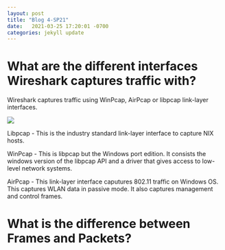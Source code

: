 ```yaml
---
layout: post
title: "Blog 4-SP21"
date:   2021-03-25 17:20:01 -0700
categories: jekyll update
---
```


<h1>What are the different interfaces Wireshark captures traffic with?</h1>

Wireshark captures traffic using WinPcap, AirPcap or libpcap link-layer interfaces.

<img src="https://i.imgur.com/EqB6k4Z.png"><br>

Libpcap - This is the industry standard link-layer interface to capture NIX hosts. 

WinPcap - This is libpcap but the Windows port edition. It consists the windows version of the libpcap API and a driver that gives access to low-level network systems.

AirPcap - This link-layer interface caputures 802.11 traffic on Windows OS. This captures WLAN data in passive mode. It also captures management and control frames.

<h1>What is the difference between Frames and Packets?

